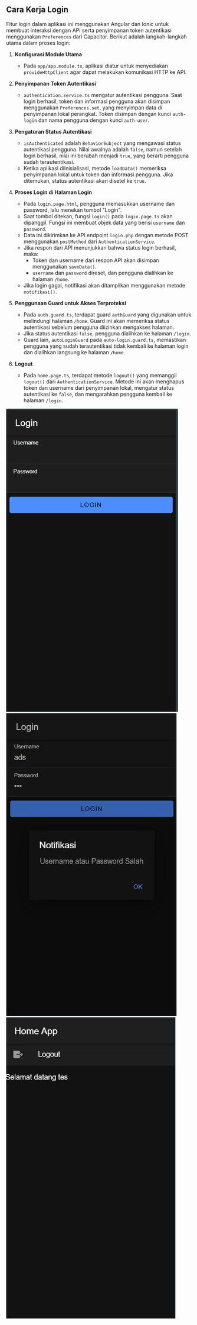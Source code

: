 ## Cara Kerja Login

Fitur login dalam aplikasi ini menggunakan Angular dan Ionic untuk membuat interaksi dengan API serta penyimpanan token autentikasi menggunakan `Preferences` dari Capacitor. Berikut adalah langkah-langkah utama dalam proses login:

1. **Konfigurasi Module Utama**
   - Pada `app/app.module.ts`, aplikasi diatur untuk menyediakan `provideHttpClient` agar dapat melakukan komunikasi HTTP ke API.

2. **Penyimpanan Token Autentikasi**
   - `authentication.service.ts` mengatur autentikasi pengguna. Saat login berhasil, token dan informasi pengguna akan disimpan menggunakan `Preferences.set`, yang menyimpan data di penyimpanan lokal perangkat. Token disimpan dengan kunci `auth-login` dan nama pengguna dengan kunci `auth-user`.

3. **Pengaturan Status Autentikasi**
   - `isAuthenticated` adalah `BehaviorSubject` yang mengawasi status autentikasi pengguna. Nilai awalnya adalah `false`, namun setelah login berhasil, nilai ini berubah menjadi `true`, yang berarti pengguna sudah terautentikasi.
   - Ketika aplikasi diinisialisasi, metode `loadData()` memeriksa penyimpanan lokal untuk token dan informasi pengguna. Jika ditemukan, status autentikasi akan disetel ke `true`.

4. **Proses Login di Halaman Login**
   - Pada `login.page.html`, pengguna memasukkan username dan password, lalu menekan tombol "Login".
   - Saat tombol ditekan, fungsi `login()` pada `login.page.ts` akan dipanggil. Fungsi ini membuat objek data yang berisi `username` dan `password`.
   - Data ini dikirimkan ke API endpoint `login.php` dengan metode POST menggunakan `postMethod` dari `AuthenticationService`.
   - Jika respon dari API menunjukkan bahwa status login berhasil, maka:
     - Token dan username dari respon API akan disimpan menggunakan `saveData()`.
     - `username` dan `password` direset, dan pengguna dialihkan ke halaman `/home`.
   - Jika login gagal, notifikasi akan ditampilkan menggunakan metode `notifikasi()`.

5. **Penggunaan Guard untuk Akses Terproteksi**
   - Pada `auth.guard.ts`, terdapat guard `authGuard` yang digunakan untuk melindungi halaman `/home`. Guard ini akan memeriksa status autentikasi sebelum pengguna diizinkan mengakses halaman.
   - Jika status autentikasi `false`, pengguna dialihkan ke halaman `/login`.
   - Guard lain, `autoLoginGuard` pada `auto-login.guard.ts`, memastikan pengguna yang sudah terautentikasi tidak kembali ke halaman login dan dialihkan langsung ke halaman `/home`.

6. **Logout**
   - Pada `home.page.ts`, terdapat metode `logout()` yang memanggil `logout()` dari `AuthenticationService`. Metode ini akan menghapus token dan username dari penyimpanan lokal, mengatur status autentikasi ke `false`, dan mengarahkan pengguna kembali ke halaman `/login`.

![](71.png)
![](72.png)
![](73.png)
